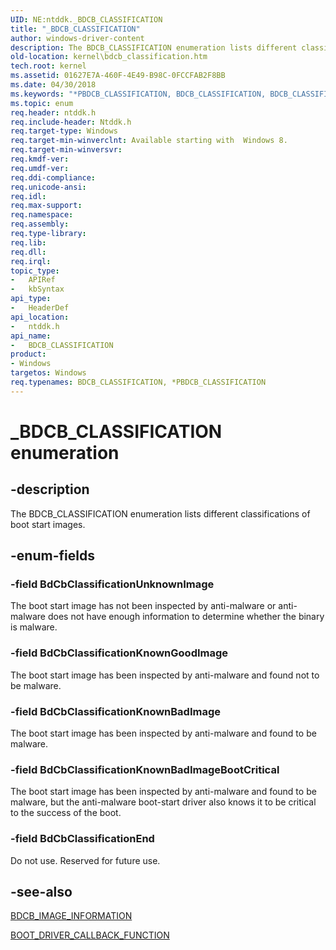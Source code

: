 ```yaml
---
UID: NE:ntddk._BDCB_CLASSIFICATION
title: "_BDCB_CLASSIFICATION"
author: windows-driver-content
description: The BDCB_CLASSIFICATION enumeration lists different classifications of boot start images.
old-location: kernel\bdcb_classification.htm
tech.root: kernel
ms.assetid: 01627E7A-460F-4E49-B98C-0FCCFAB2F8BB
ms.date: 04/30/2018
ms.keywords: "*PBDCB_CLASSIFICATION, BDCB_CLASSIFICATION, BDCB_CLASSIFICATION enumeration [Kernel-Mode Driver Architecture], BdCbClassificationEnd, BdCbClassificationKnownBadImage, BdCbClassificationKnownBadImageBootCritical, BdCbClassificationKnownGoodImage, BdCbClassificationUnknownImage, _BDCB_CLASSIFICATION, kernel.bdcb_classification, ntddk/BDCB_CLASSIFICATION, ntddk/BdCbClassificationEnd, ntddk/BdCbClassificationKnownBadImage, ntddk/BdCbClassificationKnownBadImageBootCritical, ntddk/BdCbClassificationKnownGoodImage, ntddk/BdCbClassificationUnknownImage"
ms.topic: enum
req.header: ntddk.h
req.include-header: Ntddk.h
req.target-type: Windows
req.target-min-winverclnt: Available starting with  Windows 8.
req.target-min-winversvr: 
req.kmdf-ver: 
req.umdf-ver: 
req.ddi-compliance: 
req.unicode-ansi: 
req.idl: 
req.max-support: 
req.namespace: 
req.assembly: 
req.type-library: 
req.lib: 
req.dll: 
req.irql: 
topic_type:
-	APIRef
-	kbSyntax
api_type:
-	HeaderDef
api_location:
-	ntddk.h
api_name:
-	BDCB_CLASSIFICATION
product:
- Windows
targetos: Windows
req.typenames: BDCB_CLASSIFICATION, *PBDCB_CLASSIFICATION
---
```


# _BDCB_CLASSIFICATION enumeration


## -description


The BDCB_CLASSIFICATION enumeration lists different classifications of boot start images.


## -enum-fields




### -field BdCbClassificationUnknownImage

The boot start image has not been inspected by anti-malware or anti-malware does not have enough information to determine whether the binary is malware.


### -field BdCbClassificationKnownGoodImage

The boot start image has been inspected by anti-malware and found not to be malware.


### -field BdCbClassificationKnownBadImage

The boot start image has been inspected by anti-malware and found to be malware.


### -field BdCbClassificationKnownBadImageBootCritical

The boot start image has been inspected by anti-malware and found to be malware, but the anti-malware boot-start driver also knows it to be critical to the success of the boot.


### -field BdCbClassificationEnd

Do not use. Reserved for future use.


## -see-also




<a href="https://msdn.microsoft.com/library/windows/hardware/hh406359">BDCB_IMAGE_INFORMATION</a>



<a href="https://msdn.microsoft.com/28BA4B54-F493-4D79-89DF-D890EBCF1E9C">BOOT_DRIVER_CALLBACK_FUNCTION</a>
 

 

